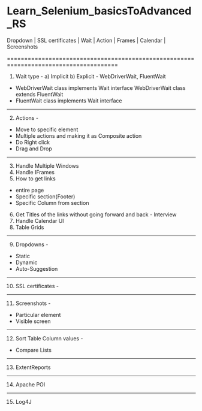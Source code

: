 # Learn_Selenium_basicsToAdvanced_RS
Dropdown | SSL certificates | Wait | Action | Frames | Calendar | Screenshots

======================================================================================

1) Wait type - 
a) Implicit
b) Explicit - WebDriverWait, FluentWait
 - WebDriverWait class implements Wait interface
   WebDriverWait class extends FluentWait
 - FluentWait class implements Wait interface
-----------------------------------------------
2) Actions - 
 - Move to specific element
 - Multiple actions and making it as Composite action
 - Do Right click 
 - Drag and Drop
-----------------------------------------------
3) Handle Multiple Windows
4) Handle IFrames
5) How to get links
 - entire page
 - Specific section(Footer)
 - Specific Column from section

6) Get Titles of the links without going forward and back - Interview
7) Handle Calendar UI
8) Table Grids
-----------------------------------------------
9) Dropdowns - 
 - Static
 - Dynamic
 - Auto-Suggestion
-----------------------------------------------
10) SSL certificates - 
-----------------------------------------------
11) Screenshots - 
 - Particular element
 - Visible screen
-----------------------------------------------
12) Sort Table Column values -
 - Compare Lists
 -----------------------------------------------
13) ExtentReports
 -----------------------------------------------
14) Apache POI
 -----------------------------------------------
15) Log4J





